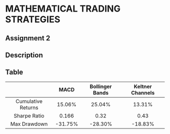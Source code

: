 # MATHEMATICAL TRADING STRATEGIES

## Assignment 2

## Description

## Table

|                    |  MACD   | Bollinger Bands | Keltner Channels |
| :----------------: | :-----: | :-------------: | :--------------: |
| Cumulative Returns | 15.06%  |     25.04%      |      13.31%      |
|    Sharpe Ratio    |  0.166  |      0.32       |       0.43       |
|    Max Drawdown    | -31.75% |     -28.30%     |     -18.83%      |
